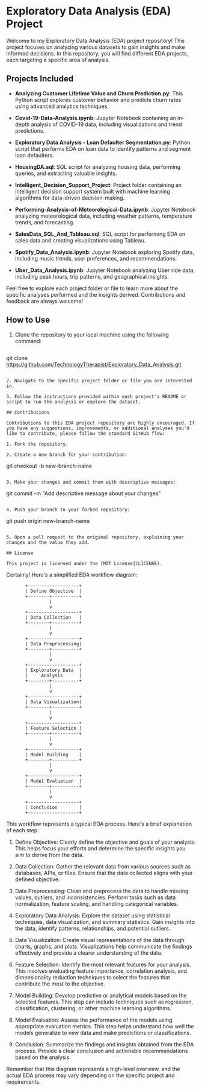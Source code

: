 # Exploratory Data Analysis (EDA) Project

Welcome to my Exploratory Data Analysis (EDA) project repository! This project focuses on analyzing various datasets to gain insights and make informed decisions. In this repository, you will find different EDA projects, each targeting a specific area of analysis.

## Projects Included

- **Analyzing Customer Lifetime Value and Churn Prediction.py**: This Python script explores customer behavior and predicts churn rates using advanced analytics techniques.

- **Covid-19-Data-Analysis.ipynb**: Jupyter Notebook containing an in-depth analysis of COVID-19 data, including visualizations and trend predictions.

- **Exploratory Data Analysis - Loan Defaulter Segmentation.py**: Python script that performs EDA on loan data to identify patterns and segment loan defaulters.

- **HousingDA.sql**: SQL script for analyzing housing data, performing queries, and extracting valuable insights.

- **Intelligent_Decision_Support_Project**: Project folder containing an intelligent decision support system built with machine learning algorithms for data-driven decision-making.

- **Performing-Analysis-of-Meteorological-Data.ipynb**: Jupyter Notebook analyzing meteorological data, including weather patterns, temperature trends, and forecasting.

- **SalesData_SQL_And_Tableau.sql**: SQL script for performing EDA on sales data and creating visualizations using Tableau.

- **Spotify_Data_Analysis.ipynb**: Jupyter Notebook exploring Spotify data, including music trends, user preferences, and recommendations.

- **Uber_Data_Analysis.ipynb**: Jupyter Notebook analyzing Uber ride data, including peak hours, trip patterns, and geographical insights.

Feel free to explore each project folder or file to learn more about the specific analyses performed and the insights derived. Contributions and feedback are always welcome!



## How to Use

1. Clone the repository to your local machine using the following command:
   ```
  git clone https://github.com/TechnologyTherapist/Exploratory_Data_Analysis.git
   ```

2. Navigate to the specific project folder or file you are interested in.

3. Follow the instructions provided within each project's README or script to run the analysis or explore the dataset.

## Contributions

Contributions to this EDA project repository are highly encouraged. If you have any suggestions, improvements, or additional analyses you'd like to contribute, please follow the standard GitHub flow:

1. Fork the repository.

2. Create a new branch for your contribution:
   ```
   git checkout -b new-branch-name
   ```

3. Make your changes and commit them with descriptive messages:
   ```
   git commit -m "Add descriptive message about your changes"
   ```

4. Push your branch to your forked repository:
   ```
   git push origin new-branch-name
   ```

5. Open a pull request to the original repository, explaining your changes and the value they add.

## License

This project is licensed under the [MIT License](LICENSE).

```

Certainly! Here's a simplified EDA workflow diagram:

```
       +-------------------+
       | Define Objective  |
       +--------+----------+
                |
                v
       +-------------------+
       | Data Collection   |
       +--------+----------+
                |
                v
       +-------------------+
       | Data Preprocessing|
       +--------+----------+
                |
                v
       +-------------------+
       | Exploratory Data  |
       |     Analysis      |
       +--------+----------+
                |
                v
       +-------------------+
       | Data Visualization|
       +--------+----------+
                |
                v
       +-------------------+
       | Feature Selection |
       +--------+----------+
                |
                v
       +-------------------+
       | Model Building    |
       +--------+----------+
                |
                v
       +-------------------+
       | Model Evaluation  |
       +--------+----------+
                |
                v
       +-------------------+
       | Conclusion        |
       +-------------------+
```

This workflow represents a typical EDA process. Here's a brief explanation of each step:

1. Define Objective: Clearly define the objective and goals of your analysis. This helps focus your efforts and determine the specific insights you aim to derive from the data.

2. Data Collection: Gather the relevant data from various sources such as databases, APIs, or files. Ensure that the data collected aligns with your defined objective.

3. Data Preprocessing: Clean and preprocess the data to handle missing values, outliers, and inconsistencies. Perform tasks such as data normalization, feature scaling, and handling categorical variables.

4. Exploratory Data Analysis: Explore the dataset using statistical techniques, data visualization, and summary statistics. Gain insights into the data, identify patterns, relationships, and potential outliers.

5. Data Visualization: Create visual representations of the data through charts, graphs, and plots. Visualizations help communicate the findings effectively and provide a clearer understanding of the data.

6. Feature Selection: Identify the most relevant features for your analysis. This involves evaluating feature importance, correlation analysis, and dimensionality reduction techniques to select the features that contribute the most to the objective.

7. Model Building: Develop predictive or analytical models based on the selected features. This step can include techniques such as regression, classification, clustering, or other machine learning algorithms.

8. Model Evaluation: Assess the performance of the models using appropriate evaluation metrics. This step helps understand how well the models generalize to new data and make predictions or classifications.

9. Conclusion: Summarize the findings and insights obtained from the EDA process. Provide a clear conclusion and actionable recommendations based on the analysis.

Remember that this diagram represents a high-level overview, and the actual EDA process may vary depending on the specific project and requirements.

